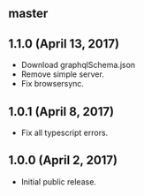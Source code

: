 ## master


## 1.1.0 (April 13, 2017)

* Download graphqlSchema.json
* Remove simple server.
* Fix browsersync.

## 1.0.1 (April 8, 2017)

* Fix all typescript errors.

## 1.0.0 (April 2, 2017)

* Initial public release.
